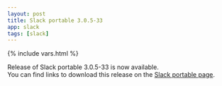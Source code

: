```yaml
---
layout: post
title: Slack portable 3.0.5-33
app: slack
tags: [slack]
---
```

{% include vars.html %}

Release of Slack portable 3.0.5-33 is now available.<br />
You can find links to download this release on the [Slack portable page](/app/slack-portable).